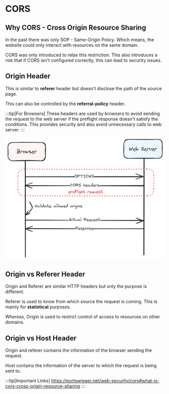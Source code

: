 # CORS

## Why CORS - Cross Origin Resource Sharing

In the past there was only SOP - Same-Origin Policy. Which means, the website could only interact with resources on the same domain.

CORS was only introduced to relax this restriction. This also introduces a risk that if CORS isn't configured correctly, this can
lead to security issues.

## Origin Header

This is similar to **referer** header but doesn't disclose the path of the source page.

This can also be controlled by the **referral-policy** header.

:::tip[For Browsers]
These headers are used by browsers to avoid sending the request to the web server if the preflight response doesn't satisfy the conditions.
This provides security and also avoid unnecessary calls to web server.
:::

![origin-headers](../../static/img/cors.excalidraw.png)

## Origin vs Referer Header

Origin and Referer are similar HTTP headers but only the purpose is different.

Referer is used to know from which source the request is coming. This is mainly for **statistical** purposes.

Whereas, Origin is used to restrict control of access to resources on other domains.

## Origin vs Host Header

Origin and referer contains the information of the browser sending the request.

Host contains the information of the server to which the request is being sent to.

:::tip[Important Links]
https://portswigger.net/web-security/cors#what-is-cors-cross-origin-resource-sharing
:::
